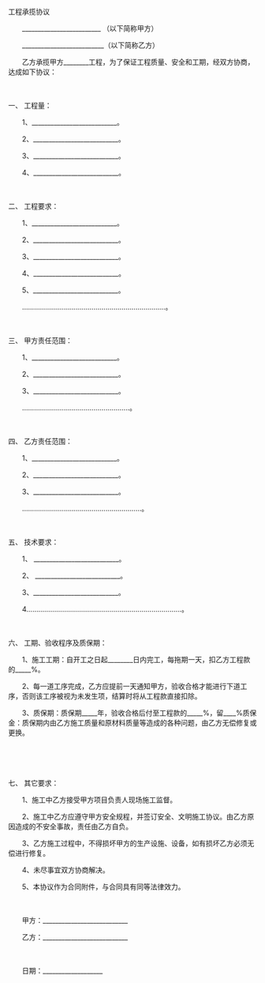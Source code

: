 



工程承揽协议



 

　　_________________________ （以下简称甲方）

　　__________________________（以下简称乙方）　　

　　乙方承揽甲方________工程，为了保证工程质量、安全和工期，经双方协商，达成如下协议：

　　

一、
工程量：

　　1、___________________________。

　　2、___________________________。

　　3、___________________________。

　　4、___________________________。

　　

二、
工程要求：

　　1、___________________________。

　　2、___________________________。

　　3、___________________________。

　　4、___________________________。

　　5、___________________________。

　　………………………………………………………………。

　　

三、
甲方责任范围：

　　1、___________________________。

　　2、___________________________。

　　3、___________________________。

　　………………………………………………。

　　

四、
乙方责任范围：

　　1、___________________________。

　　2、___________________________。

　　3、___________________________。

　　……………………………………………………。

　　

五、
技术要求：

　　1、 ___________________________。

　　2、 ___________________________。

　　3、___________________________。

　　4……………………………………………………………………。

　　

六、
工期、验收程序及质保期：

　　1、施工工期：自开工之日起________日内完工，每拖期一天，扣乙方工程款的_____%。

　　2、每一道工序完成，乙方应提前一天通知甲方，验收合格才能进行下道工序，否则该工序被视为未发生项，结算时将从工程款直接扣除。

　　3、质保期：质保期_____年，验收合格后付至工程款的_____%，留____%质保金：质保期内由乙方施工质量和原材料质量等造成的各种问题，由乙方无偿修复或更换。

　　

　　

七、
其它要求：

　　1、施工中乙方接受甲方项目负责人现场施工监督。

　　2、施工中乙方应遵守甲方安全规程，并签订安全、文明施工协议。由乙方原因造成的不安全事故，责任由乙方自负。

　　3、乙方施工过程中，不得损坏甲方的生产设施、设备，如有损坏乙方必须无偿进行修复。

　　4、未尽事宜双方协商解决。

　　5、本协议作为合同附件，与合同具有同等法律效力。　　

　　

　　甲方：___________________________

　　乙方：___________________________

　　


 　　日期：___________________
 
　　

　　